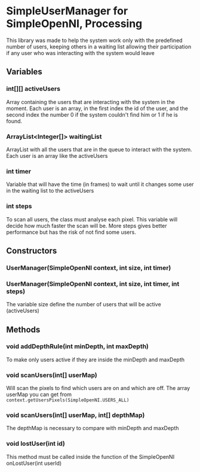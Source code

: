 # SimpleUserManager for SimpleOpenNI, Processing

This library was made ​​to help the system work only with the predefined number of users, keeping others in a waiting list allowing their participation if any user who was interacting with the system would leave

## Variables

### int[][] activeUsers

Array containing the users that are interacting with the system in the moment. Each user is an array, in the first index the id of the user, and the second index the number 0 if the system couldn't find him or 1 if he is found.

### ArrayList<Integer[]> waitingList

ArrayList with all the users that are in the queue to interact with the system. Each user is an array like the activeUsers

### int timer

Variable that will have the time (in frames) to wait until it changes some user in the waiting list to the activeUsers

### int steps

To scan all users, the class must analyse each pixel. This variable will decide how much faster the scan will be. More steps gives better performance but has the risk of not find some users.

## Constructors

### UserManager(SimpleOpenNI context, int size, int timer)

### UserManager(SimpleOpenNI context, int size, int timer, int steps)

The variable size define the number of users that will be active (activeUsers)

## Methods

### void addDepthRule(int minDepth, int maxDepth)

To make only users active if they are inside the minDepth and maxDepth

### void scanUsers(int[] userMap)

Will scan the pixels to find which users are on and which are off. The array userMap you can get from ```context.getUsersPixels(SimpleOpenNI.USERS_ALL)```

### void scanUsers(int[] userMap, int[] depthMap)

The depthMap is necessary to compare with minDepth and maxDepth

### void lostUser(int id)

This method must be called inside the function of the SimpleOpenNI onLostUser(int userId)
